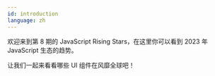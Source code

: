 ```yaml
---
id: introduction
language: zh
---
```


欢迎来到第 8 期的 JavaScript Rising Stars，在这里你可以看到 2023 年 JavaScript 生态的趋势。

让我们一起来看看哪些 UI 组件在风靡全球吧！

